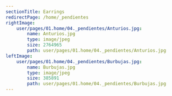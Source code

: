 ```yaml
---
sectionTitle: Earrings
redirectPage: /home/_pendientes
rightImage:
    user/pages/01.home/04._pendientes/Anturios.jpg:
        name: Anturios.jpg
        type: image/jpeg
        size: 2764965
        path: user/pages/01.home/04._pendientes/Anturios.jpg
leftImage:
    user/pages/01.home/04._pendientes/Burbujas.jpg:
        name: Burbujas.jpg
        type: image/jpeg
        size: 385891
        path: user/pages/01.home/04._pendientes/Burbujas.jpg
---
```


